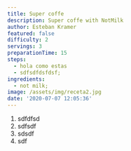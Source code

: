 ```yaml
---
title: Super coffe
description: Super coffe with NotMilk
author: Esteban Kramer
featured: false
difficulty: 2
servings: 3
preparationTime: 15
steps:
  - hola como estas
  - sdfsdfdsfdsf;
ingredients:
  - not milk;
image: /assets/img/receta2.jpg
date: '2020-07-07 12:05:36'
---
```

1. sdfdfsd
2. sdfsdf
3. sdsdf
4. sdf
